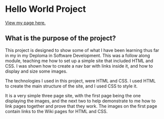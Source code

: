 # Hello World Project

 [View my page here.](https://hunnser86.github.io/hello-world-project/)

 ## What is the purpose of the project?

This project is designed to show some of what I have been learning thus far in my in my Deploma in Software Development.
This was a follow along module, teaching me how to set up a simple site that included HTML and CSS.
I was shown how to create a nav bar with links inside it, and how to display and size some images.

The technologies I used in this project, were HTML and CSS.  I used HTML to create the main structure of the site, and I used CSS to style it.

It is a very simple three page site, with the first page being the one displaying the images, and the next two to help demonstrate to me how to link pages together and prove that they work.
The images on the first page contain links to the Wiki pages for HTML and CSS.
